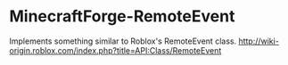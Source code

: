 # MinecraftForge-RemoteEvent
Implements something similar to Roblox's RemoteEvent class. http://wiki-origin.roblox.com/index.php?title=API:Class/RemoteEvent
